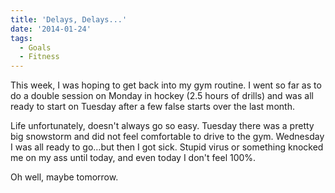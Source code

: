 ```yaml
---
title: 'Delays, Delays...'
date: '2014-01-24'
tags:
  - Goals
  - Fitness
---
```


This week, I was hoping to get back into my gym routine. I went so far as to do a double session on Monday in hockey (2.5 hours of drills) and was all ready to start on Tuesday after a few false starts over the last month.
<!-- excerpt -->

Life unfortunately, doesn't always go so easy. Tuesday there was a pretty big snowstorm and did not feel comfortable to drive to the gym. Wednesday I was all ready to go…but then I got sick. Stupid virus or something knocked me on my ass until today, and even today I don't feel 100%.

Oh well, maybe tomorrow.
